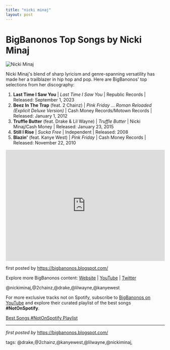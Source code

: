 ```yaml
---
title: "nicki minaj"
layout: post
---
```

<h1>BigBanonos Top Songs by Nicki Minaj</h1>
<img alt="Nicki Minaj" src="https://media.pitchfork.com/photos/6501131f78e14fa92af4c74e/3:2/w_2250,h_1500,c_limit/Nicki%20Minaj.jpg" /> <p>Nicki Minaj's blend of sharp lyricism and genre-spanning versatility has made her a trailblazer in hip hop and pop. Here are BigBanonos' top selections from her discography:</p> <ol> <li><strong>Last Time I Saw You</strong> | <em>Last Time I Saw You</em> | Republic Records | Released: September 1, 2023</li> <li><strong>Beez In The Trap</strong> (feat. 2 Chainz) | <em>Pink Friday ... Roman Reloaded (Explicit Deluxe Version)</em> | Cash Money Records/Motown Records | Released: January 1, 2012</li> <li><strong>Truffle Butter</strong> (feat. Drake & Lil Wayne) | <em>Truffle Butter</em> | Nicki Minaj/Cash Money | Released: January 23, 2015</li> <li><strong>Still I Rise</strong> | <em>Sucka Free</em> | Independent | Released: 2008</li> <li><strong>Blazin'</strong> (feat. Kanye West) | <em>Pink Friday</em> | Cash Money Records | Released: November 22, 2010</li>
</ol> <div> <iframe allow="autoplay; clipboard-write; encrypted-media; fullscreen; picture-in-picture" frameborder="0" height="352" loading="lazy" src="https://open.spotify.com/embed/playlist/6UQdZZNxmF6egtV5aUQ0MP?utm_source=generator" width="100%"></iframe>
</div> <p>first posted by <a href="https://bigbanonos.blogspot.com/">https://bigbanonos.blogspot.com/</a></p> <div> <p>Explore more BigBanonos content: <a href="https://bigbanonos.blogspot.com/">Website</a> | <a href="https://www.youtube.com/@BigBanonos">YouTube</a> | <a href="https://x.com/bigbanonos">Twitter</a></p>
</div> <!--Tags-->
<p>@nickiminaj,@2chainz,@drake,@lilwayne,@kanyewest</p>


<!--Subscribe and Playlist Links-->
<div>
    <p>For more exclusive tracks not on Spotify, subscribe to <a href="https://www.youtube.com/@BigBanonos" target="_blank">BigBanonos on YouTube</a> and explore their curated playlist of the best songs <strong>#NotOnSpotify</strong>.</p>
    <p><a href="https://www.youtube.com/playlist?list=PLtuNtuTatqI0kFahUCbtbfenC_ET5O_tr" target="_blank">Best Songs #NotOnSpotify Playlist<br /></a></p></div>

<hr />

<p><em>first posted by</em> <a href="https://bigbanonos.blogspot.com/" rel="noopener" target="_new">https://bigbanonos.blogspot.com/</a></p>

<p>tags: @drake,@2chainz,@kanyewest,@lilwayne,@nickiminaj,</p>

